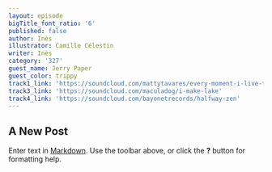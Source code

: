 ```yaml
---
layout: episode
bigTitle_font_ratio: '6'
published: false
author: Inès
illustrator: Camille Célestin
writer: Inès
category: '327'
guest_name: Jerry Paper
guest_color: trippy
track1_link: 'https://soundcloud.com/mattytavares/every-moment-i-live-to-come'
track3_link: 'https://soundcloud.com/maculadog/i-make-lake'
track4_link: 'https://soundcloud.com/bayonetrecords/halfway-zen'
---
```

## A New Post

Enter text in [Markdown](http://daringfireball.net/projects/markdown/). Use the toolbar above, or click the **?** button for formatting help.
